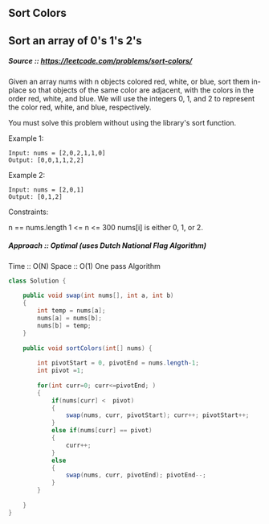 ## Sort Colors
## Sort an array of 0's 1's 2's
##### Source :: https://leetcode.com/problems/sort-colors/

Given an array nums with n objects colored red, white, or blue, sort them in-place so that objects 
of the same color are adjacent, with the colors in the order red, white, and blue.
We will use the integers 0, 1, and 2 to represent the color red, white, and blue, respectively.

You must solve this problem without using the library's sort function.

Example 1:
```
Input: nums = [2,0,2,1,1,0]
Output: [0,0,1,1,2,2]
```
Example 2:
```
Input: nums = [2,0,1]
Output: [0,1,2]
```

Constraints:

n == nums.length
1 <= n <= 300
nums[i] is either 0, 1, or 2.

##### Approach :: Optimal (uses Dutch National Flag Algorithm)
Time :: O(N)  Space :: O(1)
One pass Algorithm

```java
class Solution {
    
    public void swap(int nums[], int a, int b)
    {
        int temp = nums[a];
        nums[a] = nums[b];
        nums[b] = temp;
    }
    
    public void sortColors(int[] nums) {
        
        int pivotStart = 0, pivotEnd = nums.length-1;
        int pivot =1;
        
        for(int curr=0; curr<=pivotEnd; )
        {
            if(nums[curr] <  pivot)
            {
                swap(nums, curr, pivotStart); curr++; pivotStart++;
            }
            else if(nums[curr] == pivot)
            {
                curr++;
            }
            else
            {
                swap(nums, curr, pivotEnd); pivotEnd--;
            }
        }
        
    }
}
```